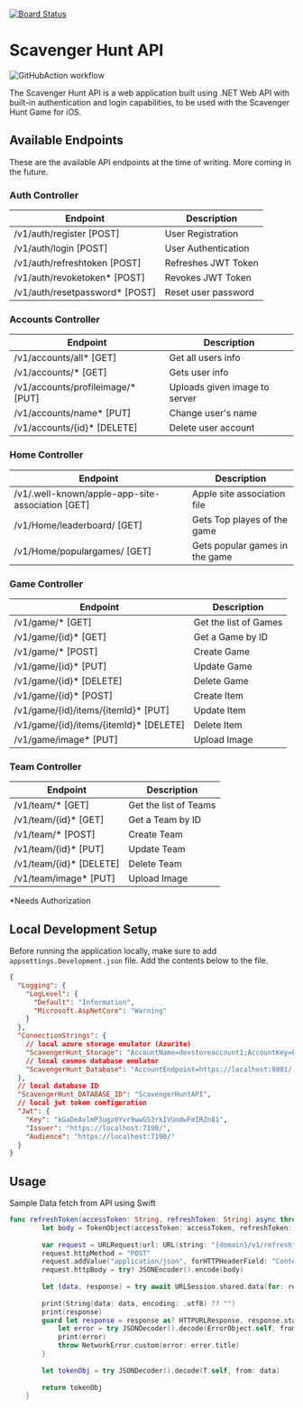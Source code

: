 [![Board Status](https://dev.azure.com/jerishbradly/fddaff55-5e94-4817-8877-88651d01f1bd/38ff28cf-96d3-4f2a-a393-fbbb7d60f42a/_apis/work/boardbadge/319b45bf-9eb3-4a28-a0e1-b8fcaf67abe5)](https://dev.azure.com/jerishbradly/fddaff55-5e94-4817-8877-88651d01f1bd/_boards/board/t/38ff28cf-96d3-4f2a-a393-fbbb7d60f42a/Microsoft.RequirementCategory)
# Scavenger Hunt API
![GitHubAction workflow](https://github.com/JerishBovas/ScavengerHuntAPI/actions/workflows/master_scavengerhuntapi.yml/badge.svg)

The Scavenger Hunt API is a web application built using .NET Web API with built-in authentication and login capabilities, to be used with the Scavenger Hunt Game for iOS.

## Available Endpoints

These are the available API endpoints at the time of writing. More coming in the future.

### Auth Controller

| Endpoint                           | Description                         |
| ---------------------------------- | ----------------------------------- |
| /v1/auth/register [POST] | User Registration |
| /v1/auth/login [POST] | User Authentication |
| /v1/auth/refreshtoken [POST] | Refreshes JWT Token |
| /v1/auth/revoketoken* [POST] | Revokes JWT Token |
| /v1/auth/resetpassword* [POST] | Reset user password |

### Accounts Controller

| Endpoint                           | Description                         |
| ---------------------------------- | ----------------------------------- |
| /v1/accounts/all* [GET] | Get all users info |
| /v1/accounts/* [GET] | Gets user info |
| /v1/accounts/profileimage/* [PUT] | Uploads given image to server |
| /v1/accounts/name* [PUT] | Change user's name |
| /v1/accounts/{id}* [DELETE] | Delete user account |

### Home Controller

| Endpoint                           | Description                         |
| ---------------------------------- | ----------------------------------- |
| /v1/.well-known/apple-app-site-association [GET] | Apple site association file |
| /v1/Home/leaderboard/ [GET] | Gets Top playes of the game |
| /v1/Home/populargames/ [GET] | Gets popular games in the game |

### Game Controller

| Endpoint                           | Description                         |
| ---------------------------------- | ----------------------------------- |
| /v1/game/* [GET] | Get the list of Games |
| /v1/game/{id}* [GET] | Get a Game by ID |
| /v1/game/* [POST] | Create Game |
| /v1/game/{id}* [PUT] | Update Game |
| /v1/game/{id}* [DELETE] | Delete Game |
| /v1/game/{id}* [POST] | Create Item |
| /v1/game/{id}/items/{itemId}* [PUT] | Update Item |
| /v1/game/{id}/items/{itemId}* [DELETE] | Delete Item |
| /v1/game/image* [PUT] | Upload Image |

### Team Controller

| Endpoint                           | Description                         |
| ---------------------------------- | ----------------------------------- |
| /v1/team/* [GET] | Get the list of Teams |
| /v1/team/{id}* [GET] | Get a Team by ID |
| /v1/team/* [POST] | Create Team |
| /v1/team/{id}* [PUT] | Update Team |
| /v1/team/{id}* [DELETE] | Delete Team |
| /v1/team/image* [PUT] | Upload Image |

*Needs Authorization

## Local Development Setup

Before running the application locally, make sure to add `appsettings.Development.json` file. Add the contents below to the file.

```json
{
  "Logging": {
    "LogLevel": {
      "Default": "Information",
      "Microsoft.AspNetCore": "Warning"
    }
  },
  "ConnectionStrings": {
    // local azure storage emulator (Azurite)
    "ScavengerHunt_Storage": "AccountName=devstoreaccount1;AccountKey=Eby8vdM02xNOcqFlqUwJPLlmEtlCDXJ1OUzFT50uSRZ6IFsuFq2UVErCz4I6tq/K1SZFPTOtr/KBHBeksoGMGw==;DefaultEndpointsProtocol=http;BlobEndpoint=http://127.0.0.1:10000/devstoreaccount1;QueueEndpoint=http://127.0.0.1:10001/devstoreaccount1;TableEndpoint=http://127.0.0.1:10002/devstoreaccount1;",
    // local cosmos database emulator
    "ScavengerHunt_Database": "AccountEndpoint=https://localhost:8081/;AccountKey=C2y6yDjf5/R+ob0N8A7Cgv30VRDJIWEHLM+4QDU5DE2nQ9nDuVTqobD4b8mGGyPMbIZnqyMsEcaGQy67XIw/Jw=="
  },
  // local database ID
  "ScavengerHunt_DATABASE_ID": "ScavengerHuntAPI",
  // local jwt token configuration
  "Jwt": {
    "Key": "kGaDeAvlmP3ugz0Yvr9wwGS3rkIVUndwFmIRZn81",
    "Issuer": "https://localhost:7190/",
    "Audience": "https://localhost:7190/"
  }
}
```

## Usage

Sample Data fetch from API using Swift

```swift
func refreshToken(accessToken: String, refreshToken: String) async throws -> TokenObject{
        let body = TokenObject(accessToken: accessToken, refreshToken: refreshToken)
        
        var request = URLRequest(url: URL(string: "{domain}/v1/refreshtoken")!)
        request.httpMethod = "POST"
        request.addValue("application/json", forHTTPHeaderField: "Content-Type")
        request.httpBody = try? JSONEncoder().encode(body)
        
        let (data, response) = try await URLSession.shared.data(for: request)
        
        print(String(data: data, encoding: .utf8) ?? "")
        print(response)
        guard let response = response as? HTTPURLResponse, response.statusCode >= 200, response.statusCode < 300  else  {
            let error = try JSONDecoder().decode(ErrorObject.self, from: data)
            print(error)
            throw NetworkError.custom(error: error.title)
        }
        
        let tokenObj = try JSONDecoder().decode(T.self, from: data)
        
        return tokenObj
    }
```

